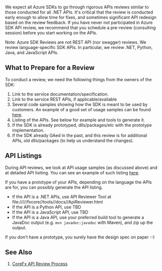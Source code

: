 We expect all Azure SDKs to go through rigorous APIs reviews similar to those conducted for all .NET APIs. 
It's critical that the review is conducted early enough to allow time for fixes,
and sometimes significant API redesign based on the review feedback. 
If you have never not participated in Azure SDK API review, 
we recommend that you schedule a pre-review (consulting session) before you start working on the APIs. 

Note: Azure SDK Reviews are not REST API (nor swagger) reviews. We review language-specific SDK APIs.
In particular, we review .NET, Python, Java, and JavaScript APIs.

## What to Prepare for a Review
To conduct a review, we need the following things from the owners of the SDK:
1. Link to the service documentation/specification.
2. Link to the service REST APIs, if applicable/avaliable
3. Several code samples showing how the SDK is meant to be used by customers. An example of a good set of usage samples can be found [here](https://github.com/dotnet/corefx/issues/32588).
4. Listing of the APIs. See below for example and tools to generate it.
5. If the SDK is already prototyped, dlls/packages/etc with the prototype implementation.
6. If the SDK already GAed in the past, and this review is for additional APIs, old dlls/packages (to help us understand the changes).

## API Listings
During API reviews, we look at API usage samples (as discussed above) and at detailed API lisiting. 
You can see an example of such listing [here](https://github.com/Azure/azure-sdk/blob/master/docs/design/APIListingExampleDotNet.md).

If you have a prototype of your APIs, depending on the language the APIs are for, you can possibly generate the API listing.

- If the API is a .NET APIs, use API Reviewer Tool at file://///fxcore//tools//docs//ApiReviewer.html
- If the API is a Python API, use TBD
- If the API is a JavaScript API, use TBD
- If the API is a Java API, use your preferred build tool to generate a JavaDoc output (e.g. `mvn javadoc:javadoc` with Maven), and zip up the output.

If you don't have a prototype, you surely have the design spec on paper :-)

## See Also
1. [CoreFx API Review Process](https://github.com/dotnet/corefx/blob/master/Documentation/project-docs/api-review-process.md)
